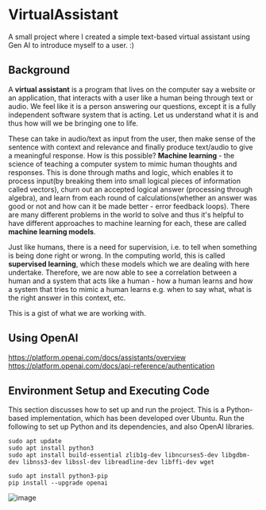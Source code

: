 # VirtualAssistant
A small project where I created a simple text-based virtual assistant using Gen AI to introduce myself to a user. :)

## Background
A **virtual assistant** is a program that lives on the computer say a website or an application, that interacts with a user like a human being through text or audio. We feel like it is a person answering our questions, except it is a fully independent software system that is acting. Let us understand what it is and thus how will we be bringing one to life.

These can take in audio/text as input from the user, then make sense of the sentence with context and relevance and finally produce text/audio to give a meaningful response. How is this possible? **Machine learning** - the science of teaching a computer system to mimic human thoughts and responses. This is done through maths and logic, which enables it to process input(by breaking them into small logical pieces of information called vectors), churn out an accepted logical answer (processing through algebra), and learn from each round of calculations(whether an answer was good or not and how can it be made better - error feedback loops). There are many different problems in the world to solve and thus it's helpful to have different approaches to machine learning for each, these are called **machine learning models**. 

Just like humans, there is a need for supervision, i.e. to tell when something is being done right or wrong. In the computing world, this is called **supervised learning**, which these models which we are dealing with here undertake. Therefore, we are now able to see a correlation between a human and a system that acts like a human - how a human learns and how a system that tries to mimic a human learns e.g. when to say what, what is the right answer in this context, etc.

This is a gist of what we are working with.

## Using OpenAI
https://platform.openai.com/docs/assistants/overview 
https://platform.openai.com/docs/api-reference/authentication

## Environment Setup and Executing Code
This section discusses how to set up and run the project.
This is a Python-based implementation, which has been developed over Ubuntu. Run the following to set up Python and its dependencies, and also OpenAI libraries.
```
sudo apt update
sudo apt install python3
sudo apt install build-essential zlib1g-dev libncurses5-dev libgdbm-dev libnss3-dev libssl-dev libreadline-dev libffi-dev wget

sudo apt install python3-pip
pip install --upgrade openai 
```

![image](https://github.com/DeepanwitaR/VirtualAssistant/assets/24522364/5c04b6ce-7015-4350-9176-d7eb87757da6)
